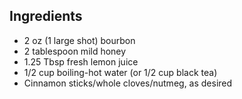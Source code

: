 Ingredients
-----------

- 2 oz (1 large shot) bourbon
- 2 tablespoon mild honey
- 1.25 Tbsp fresh lemon juice
- 1/2 cup boiling-hot water (or 1/2 cup black tea)
- Cinnamon sticks/whole cloves/nutmeg, as desired
